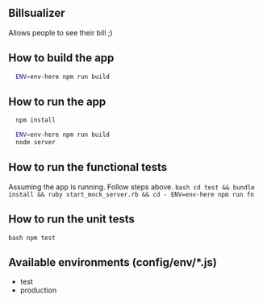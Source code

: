Billsualizer
------------


Allows people to see their bill ;)


## How to build the app
```bash
  ENV=env-here npm run build
```

## How to run the app

```bash
  npm install

  ENV=env-here npm run build
  node server
```

## How to run the functional tests
  Assuming the app is running. Follow steps above.
``bash
  cd test && bundle install && ruby start_mock_server.rb && cd -
  ENV=env-here npm run fn
``

## How to run the unit tests
``bash
  npm test
``

## Available environments (config/env/*.js)
  * test
  * production

